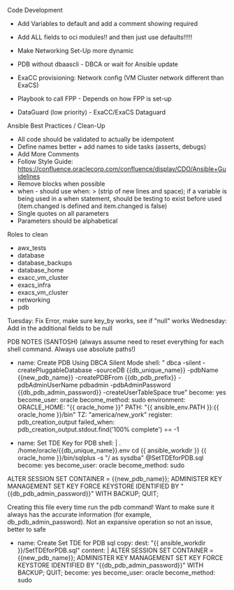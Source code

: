 
Code Development
- Add Variables to default and add a comment showing required
- Add ALL fields to oci modules!! and then just use defaults!!!!!
- Make Networking Set-Up more dynamic

- PDB without dbaascli - DBCA or wait for Ansible update
- ExaCC provisioning: Network config (VM Cluster network different than ExaCS)
- Playbook to call FPP - Depends on how FPP is set-up
- DataGuard (low priority) - ExaCC/ExaCS Dataguard

Ansible Best Practices / Clean-Up
- All code should be validated to actually be idempotent
- Define names better + add names to side tasks (asserts, debugs)
- Add More Comments
- Follow Style Guide: https://confluence.oraclecorp.com/confluence/display/CDO/Ansible+Guidelines
- Remove blocks when possible
- when - should use when: > (strip of new lines and space); if a variable is being used in a when statement, should be testing to exist before used (item.changed is defined and item.changed is false)
- Single quotes on all parameters
- Parameters should be alphabetical


Roles to clean
- awx_tests
- database
- database_backups
- database_home
- exacc_vm_cluster
- exacs_infra
- exacs_vm_cluster
- networking
- pdb


Tuesday: Fix Error, make sure key_by works, see if "null" works
Wednesday: Add in the additional fields to be null




PDB NOTES (SANTOSH)
(always assume need to reset everything for each shell command. Always use absolute paths!)

- name: Create PDB Using DBCA Silent Mode
    shell: " dbca -silent -createPluggableDatabase -sourceDB {{db_unique_name}} -pdbName {{new_pdb_name}} -createPDBFrom {{db_pdb_prefix}} -pdbAdminUserName pdbadmin -pdbAdminPassword {{db_pdb_admin_password}} -createUserTableSpace true"
    become: yes
    become_user: oracle
    become_method: sudo
    environment:
       ORACLE_HOME: "{{ oracle_home }}"
       PATH: "{{ ansible_env.PATH }}:{{ oracle_home }}/bin"
       TZ: "america/new_york"
    register: pdb_creation_output
    failed_when: pdb_creation_output.stdout.find('100% complete') == -1

- name: Set TDE Key for PDB
    shell: |
        . /home/oracle/{{db_unique_name}}.env
        cd {{ ansible_workdir }}
        {{ oracle_home }}/bin/sqlplus -s "/ as sysdba" @SetTDEforPDB.sql
    become: yes
    become_user: oracle
    become_method: sudo

ALTER SESSION SET CONTAINER = {{new_pdb_name}};
ADMINISTER KEY MANAGEMENT SET KEY FORCE KEYSTORE IDENTIFIED BY "{{db_pdb_admin_password}}" WITH BACKUP;
QUIT;

Creating this file every time run the pdb command! Want to make sure it always has the accurate information (for example, db_pdb_admin_password). Not an expansive operation so not an issue, better to safe
- name: Create Set TDE for PDB sql
    copy:
      dest: "{{ ansible_workdir }}/SetTDEforPDB.sql"
      content: |
        ALTER SESSION SET CONTAINER = {{new_pdb_name}};
        ADMINISTER KEY MANAGEMENT SET KEY FORCE KEYSTORE IDENTIFIED BY "{{db_pdb_admin_password}}" WITH BACKUP;
        QUIT;
    become: yes
    become_user: oracle
    become_method: sudo